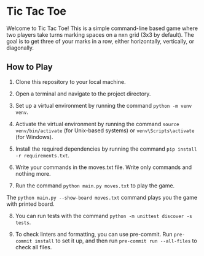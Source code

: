 # Tic Tac Toe

Welcome to Tic Tac Toe! This is a simple command-line based game where two players take turns marking spaces on a nxn grid (3x3 by default). The goal is to get three of your marks in a row, either horizontally, vertically, or diagonally.

## How to Play

1. Clone this repository to your local machine.

2. Open a terminal and navigate to the project directory.

3. Set up a virtual environment by running the command `python -m venv venv`.

4. Activate the virtual environment by running the command `source venv/bin/activate` (for Unix-based systems) or `venv\Scripts\activate` (for Windows).

5. Install the required dependencies by running the command `pip install -r requirements.txt`.

6. Write your commands in the moves.txt file. Write only commands and nothing more.

7. Run the command `python main.py moves.txt` to play the game.

The `python main.py --show-board moves.txt` command plays you the game with printed board.

8. You can run tests with the command `python -m unittest discover -s tests`.

9. To check linters and formatting, you can use pre-commit. Run `pre-commit install` to set it up, and then run `pre-commit run --all-files` to check all files.

